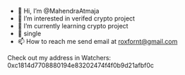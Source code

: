 - 👋 Hi, I’m @MahendraAtmaja
- 👀 I’m interested in verifed crypto project
- 🌱 I’m currently learning crypto project
- 💞️ single
- 📫 How to reach me send email at roxfornt@gmail.com

<!---
MahendraAtmaja/MahendraAtmaja is a ✨ special ✨ repository because its `README.md` (this file) appears on your GitHub profile.
You can click the Preview link to take a look at your changes.
--->
Check out my address in Watchers: 0xc1814d7708880194e83202474f4f0b9d21afbf0c
